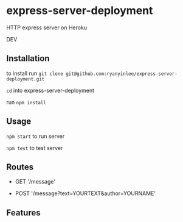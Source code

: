 # express-server-deployment

HTTP express server on Heroku

DEV

## Installation

to install run `git clone git@github.com:ryanyinlee/express-server-deployment.git`

`cd` into express-server-deployment

run `npm install`

## Usage

`npm start` to run server

`npm test` to test server

## Routes

* GET '/message'

* POST '/message?text=YOURTEXT&author=YOURNAME'

## Features
